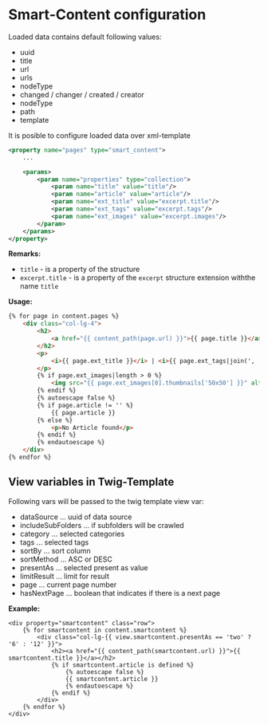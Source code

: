 # Smart-Content configuration

Loaded data contains default following values:

* uuid
* title
* url
* urls
* nodeType
* changed / changer / created / creator
* nodeType
* path
* template

It is posible to configure loaded data over xml-template

```xml
<property name="pages" type="smart_content">
    ...

    <params>
        <param name="properties" type="collection">
            <param name="title" value="title"/>
            <param name="article" value="article"/>
            <param name="ext_title" value="excerpt.title"/>
            <param name="ext_tags" value="excerpt.tags"/>
            <param name="ext_images" value="excerpt.images"/>
        </param>
    </params>
</property>
```

__Remarks:__
* `title` - is a property of the structure
* `excerpt.title` - is a property of the `excerpt` structure extension withthe name `title`

__Usage:__
```html
{% for page in content.pages %}
    <div class="col-lg-4">
        <h2>
            <a href="{{ content_path(page.url) }}">{{ page.title }}</a>
        </h2>
        <p>
            <i>{{ page.ext_title }}</i> | <i>{{ page.ext_tags|join(', ') }}</i>
        </p>
        {% if page.ext_images|length > 0 %}
            <img src="{{ page.ext_images[0].thumbnails['50x50'] }}" alt="{{ page.ext_images[0].title }}"/>
        {% endif %}
        {% autoescape false %}
        {% if page.article != '' %}
            {{ page.article }}
        {% else %}
            <p>No Article found</p>
        {% endif %}
        {% endautoescape %}
    </div>
{% endfor %}
```

## View variables in Twig-Template

Following vars will be passed to the twig template view var:

* dataSource ... uuid of data source
* includeSubFolders ... if subfolders will be crawled
* category ... selected categories
* tags ... selected tags
* sortBy ... sort column
* sortMethod ... ASC or DESC
* presentAs ... selected present as value
* limitResult ... limit for result
* page ... current page number
* hasNextPage ... boolean that indicates if there is a next page

__Example:__

```twig
<div property="smartcontent" class="row">
    {% for smartcontent in content.smartcontent %}
        <div class="col-lg-{{ view.smartcontent.presentAs == 'two' ? '6' : '12' }}">
            <h2><a href="{{ content_path(smartcontent.url) }}">{{ smartcontent.title }}</a></h2>
            {% if smartcontent.article is defined %}
                {% autoescape false %}
                {{ smartcontent.article }}
                {% endautoescape %}
            {% endif %}
        </div>
    {% endfor %}
</div>
```
